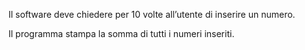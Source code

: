 Il software deve chiedere per 10 volte all’utente di inserire un numero.

Il programma stampa la somma di tutti i numeri inseriti.

